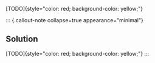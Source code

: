 [TODO]{style="color: red; background-color: yellow;"}

::: {.callout-note collapse=true appearance="minimal"}
## Solution
[TODO]{style="color: red; background-color: yellow;"}
:::
